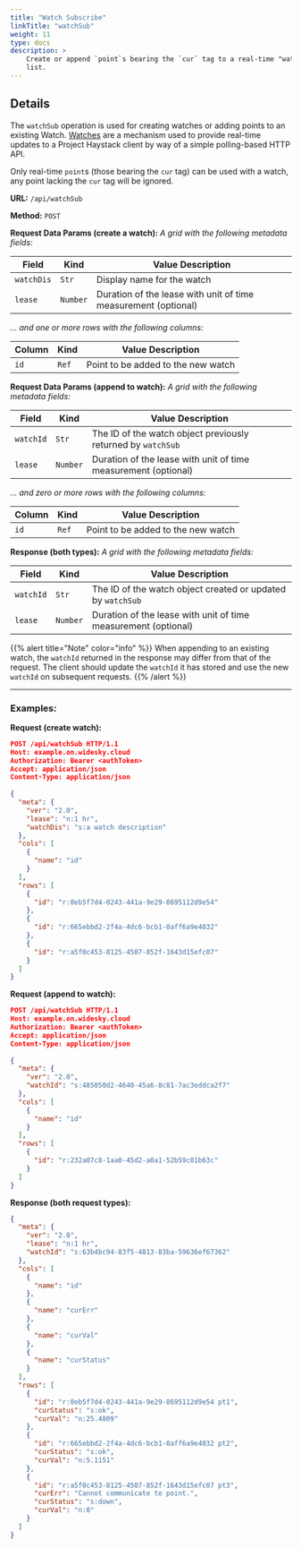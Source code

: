 ```yaml
---
title: "Watch Subscribe"
linkTitle: "watchSub"
weight: 11
type: docs
description: >
    Create or append `point`s bearing the `cur` tag to a real-time "watch"
    list.
---
```


## Details

The `watchSub` operation is used for creating watches or adding points to an existing Watch.  [Watches](http://project-haystack.org/doc/Rest#watches) are a mechanism used to provide real-time updates to a Project Haystack client by way of a simple polling-based HTTP API.

Only real-time `point`s (those bearing the `cur` tag) can be used with a watch, any point lacking the `cur` tag will be ignored.

**URL:** `/api/watchSub`

**Method:** `POST`

**Request Data Params (create a watch):** *A grid with the following metadata fields:*

|Field|Kind|Value Description|
|------|----|-----------|
|`watchDis`|`Str`|Display name for the watch|
|`lease`|`Number`|Duration of the lease with unit of time measurement (optional)|

*… and one or more rows with the following columns:*

|Column|Kind|Value Description|
|------|----|-----------|
|`id`|`Ref`|Point to be added to the new watch|

**Request Data Params (append to watch):** *A grid with the following metadata fields:*

|Field|Kind|Value Description|
|------|----|-----------|
|`watchId`|`Str`|The ID of the watch object previously returned by `watchSub`|
|`lease`|`Number`|Duration of the lease with unit of time measurement (optional)|

*… and zero or more rows with the following columns:*

|Column|Kind|Value Description|
|------|----|-----------|
|`id`|`Ref`|Point to be added to the new watch|

**Response (both types):** *A grid with the following metadata fields:*

|Field|Kind|Value Description|
|------|----|-----------|
|`watchId`|`Str`|The ID of the watch object created or updated by `watchSub`|
|`lease`|`Number`|Duration of the lease with unit of time measurement (optional)|

{{% alert title="Note"  color="info" %}}
When appending to an existing watch, the `watchId` returned in the response may differ from that of the request.  The client should update the `watchId` it has stored and use the new `watchId` on subsequent requests.
{{% /alert %}}

---
### Examples:

**Request (create watch):**
```json
POST /api/watchSub HTTP/1.1
Host: example.on.widesky.cloud
Authorization: Bearer <authToken>
Accept: application/json
Content-Type: application/json
  
{
  "meta": {
    "ver": "2.0",
    "lease": "n:1 hr",
    "watchDis": "s:a watch description"
  },
  "cols": [
    {
      "name": "id"
    }
  ],
  "rows": [
    {
      "id": "r:0eb5f7d4-0243-441a-9e29-8695112d9e54"
    },
    {
      "id": "r:665ebbd2-2f4a-4dc6-bcb1-0aff6a9e4032"
    },
    {
      "id": "r:a5f0c453-8125-4507-852f-1643d15efc07"
    }
  ]
}
```

**Request (append to watch):**
```json
POST /api/watchSub HTTP/1.1
Host: example.on.widesky.cloud
Authorization: Bearer <authToken>
Accept: application/json
Content-Type: application/json
  
{
  "meta": {
    "ver": "2.0",
    "watchId": "s:485050d2-4640-45a6-8c81-7ac3eddca2f7"
  },
  "cols": [
    {
      "name": "id"
    }
  ],
  "rows": [
    {
      "id": "r:232a07c8-1aa0-45d2-a0a1-52b59c01b63c"
    }
  ]
}
```

**Response (both request types):**
```json
{
  "meta": {
    "ver": "2.0",
    "lease": "n:1 hr",
    "watchId": "s:63b4bc94-83f5-4813-83ba-59636ef67362"
  },
  "cols": [
    {
      "name": "id"
    },
    {
      "name": "curErr"
    },
    {
      "name": "curVal"
    },
    {
      "name": "curStatus"
    }
  ],
  "rows": [
    {
      "id": "r:0eb5f7d4-0243-441a-9e29-8695112d9e54 pt1",
      "curStatus": "s:ok",
      "curVal": "n:25.4809"
    },
    {
      "id": "r:665ebbd2-2f4a-4dc6-bcb1-0aff6a9e4032 pt2",
      "curStatus": "s:ok",
      "curVal": "n:5.1151"
    },
    {
      "id": "r:a5f0c453-8125-4507-852f-1643d15efc07 pt3",
      "curErr": "Cannot communicate to point.",
      "curStatus": "s:down",
      "curVal": "n:0"
    }
  ]
}
```

